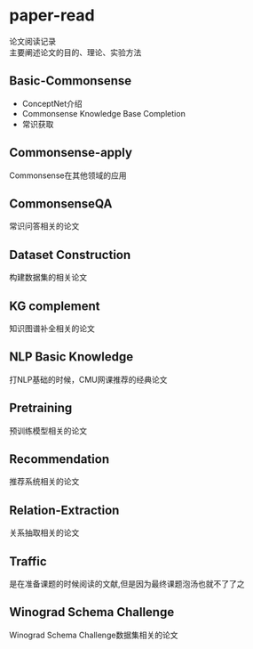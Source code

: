 # paper-read
论文阅读记录  
主要阐述论文的目的、理论、实验方法

## Basic-Commonsense
- ConceptNet介绍
- Commonsense Knowledge Base Completion
- 常识获取

## Commonsense-apply
Commonsense在其他领域的应用

## CommonsenseQA
常识问答相关的论文

## Dataset Construction
构建数据集的相关论文

## KG complement
知识图谱补全相关的论文

## NLP Basic Knowledge
打NLP基础的时候，CMU网课推荐的经典论文
 
## Pretraining
预训练模型相关的论文

## Recommendation
推荐系统相关的论文

## Relation-Extraction
关系抽取相关的论文

## Traffic
是在准备课题的时候阅读的文献,但是因为最终课题泡汤也就不了了之

## Winograd Schema Challenge
Winograd Schema Challenge数据集相关的论文


